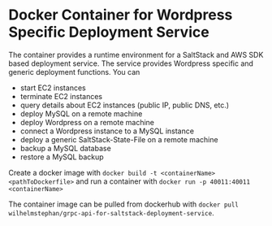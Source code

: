 # Docker Container for Wordpress Specific Deployment Service

The container provides a runtime environment for a SaltStack and AWS SDK based deployment service.
The service provides Wordpress specific and generic deployment functions. You can
* start EC2 instances
* terminate EC2 instances
* query details about EC2 instances (public IP, public DNS, etc.)
* deploy MySQL on a remote machine
* deploy Wordpress on a remote machine
* connect a Wordpress instance to a MySQL instance
* deploy a generic SaltStack-State-File on a remote machine
* backup a MySQL database
* restore a MySQL backup

Create a docker image with ```docker build -t <containerName> <pathToDockerfile>``` and run a container with ```docker run -p 40011:40011 <containerName>```

The container image can be pulled from dockerhub with ```docker pull wilhelmstephan/grpc-api-for-saltstack-deployment-service```.
